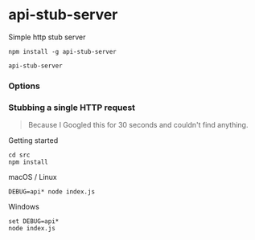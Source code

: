 # api-stub-server
Simple http stub server

    npm install -g api-stub-server

    api-stub-server

### Options



### Stubbing a single HTTP request



>Because I Googled this for 30 seconds and couldn't find anything.




Getting started

    cd src
    npm install

macOS / Linux

    DEBUG=api* node index.js

Windows

    set DEBUG=api*
    node index.js